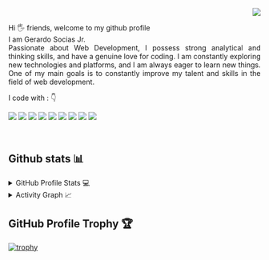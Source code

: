 <p align="right">
<img src="https://komarev.com/ghpvc/?username=gerardosocias29&label=PROFILE+VIEWS&style=for-the-badge&color=brightgreen">
</p>

<p align="justify"> 
Hi 🖐️ friends, welcome to my github profile<br>
I am Gerardo Socias Jr.<br>
Passionate about Web Development, I possess strong analytical and thinking skills, and have a genuine love for coding. I am constantly exploring new technologies and platforms, and I am always eager to learn new things. One of my main goals is to constantly improve my talent and skills in the field of web development.
</p>

<p align="left">
I code with :  👇

<img src="https://img.shields.io/badge/PHP-484C89?style=for-the-badge&logo=python&logoColor=white"/> <img src="https://img.shields.io/badge/JavaScript-efd81d?style=for-the-badge&logo=javascript&logoColor=white"/> <img src="https://img.shields.io/badge/HTML5-E34F26?style=for-the-badge&logo=html5&logoColor=white"/> <img src="https://img.shields.io/badge/CSS-239120?&style=for-the-badge&logo=css3&logoColor=white"/> <img src="https://img.shields.io/badge/Bootstrap-563D7C?style=for-the-badge&logo=bootstrap&logoColor=white"/> <img src="https://img.shields.io/badge/Laravel-f05340?style=for-the-badge&logo=laravel&logoColor=white"/> <img src="https://img.shields.io/badge/React-61dbfb?style=for-the-badge&logo=react&logoColor=white"/> <img src="https://img.shields.io/badge/jQuery-0769ad?style=for-the-badge&logo=jquery&logoColor=white"/> <img src="https://img.shields.io/badge/Flutter-042B59?style=for-the-badge&logo=flutter&logoColor=white"/> 
</p>
&nbsp;
&nbsp;

## Github stats 📊 
<details> 
  <summary>GitHub Profile Stats 💻</summary>
  <br/>
    <a href="https://github.com/anuraghazra/github-readme-stats"><img alt="Gerardo's Github Stats" src="https://github-readme-stats.vercel.app/api/?username=gerardosocias29&show_icons=true&count_private=true&theme=default&hide_border=true&bg_color=fff&title_color=00E676&icon_color=00E676" height="192px"/></a>
  <a href="https://github.com/anuraghazra/github-readme-stats"><img alt="Gerardo's Top Languages" src="https://github-readme-stats.vercel.app/api/top-langs/?username=gerardosocias29&langs_count=8&layout=compact&theme=default&hide_border=true&bg_color=fff&title_color=000&icon_color=000&hide=Jupyter%20Notebook" height="192px"/></a>
  <br/>
</details>

<details>
  <summary>Activity Graph 📈</summary>
  <br/>
<a href="https://github.com/ashutosh00710/github-readme-activity-graph"><img alt="Gerardo's Activity Graph" src="https://github-readme-activity-graph.vercel.app/graph?username=gerardosocias29&bg_color=fff&color=000&line=00E676&point=000&hide_border=true%22" /></a>
</details>

## GitHub Profile Trophy 🏆
[![trophy](https://github-profile-trophy.vercel.app/?username=gerardosocias29&row=1&margin-w=15)](https://github.com/ryo-ma/github-profile-trophy)
